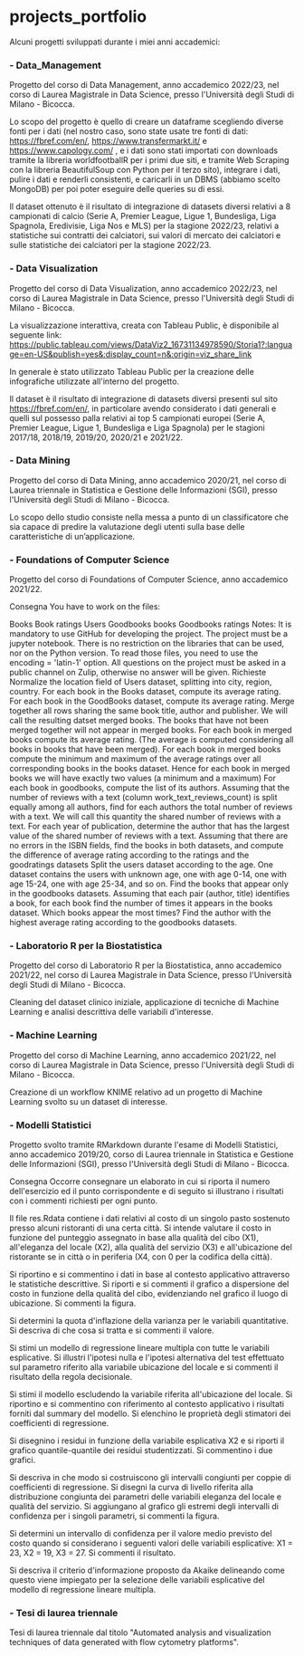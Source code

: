 # projects_portfolio

Alcuni progetti sviluppati durante i miei anni accademici: 

### - Data_Management
Progetto del corso di Data Management, anno accademico 2022/23, nel corso di Laurea Magistrale in Data Science, presso l'Università degli Studi di Milano - Bicocca.

Lo scopo del progetto è quello di creare un dataframe scegliendo diverse fonti per i dati (nel nostro caso, sono state usate tre fonti di dati: https://fbref.com/en/, https://www.transfermarkt.it/ e https://www.capology.com/ , e i dati sono stati importati con downloads tramite la libreria worldfootballR per i primi due siti, e tramite Web Scraping con la libreria BeautifulSoup con Python per il terzo sito), integrare i dati, pulire i dati e renderli consistenti, e caricarli in un DBMS (abbiamo scelto MongoDB) per poi poter eseguire delle queries su di essi.

Il dataset ottenuto è il risultato di integrazione di datasets diversi relativi a 8 campionati di calcio (Serie A, Premier League, Ligue 1, Bundesliga, Liga Spagnola, Eredivisie, Liga Nos e MLS) per la stagione 2022/23, relativi a statistiche sui contratti dei calciatori, sui valori di mercato dei calciatori e sulle statistiche dei calciatori per la stagione 2022/23.

### - Data Visualization
Progetto del corso di Data Visualization, anno accademico 2022/23, nel corso di Laurea Magistrale in Data Science, presso l'Università degli Studi di Milano - Bicocca.

La visualizzazione interattiva, creata con Tableau Public, è disponibile al seguente link: https://public.tableau.com/views/DataViz2_16731134978590/Storia1?:language=en-US&publish=yes&:display_count=n&:origin=viz_share_link

In generale è stato utilizzato Tableau Public per la creazione delle infografiche utilizzate all'interno del progetto.

Il dataset è il risultato di integrazione di datasets diversi presenti sul sito https://fbref.com/en/, in particolare avendo considerato i dati generali e quelli sul possesso palla relativi ai top 5 campionati europei (Serie A, Premier League, Ligue 1, Bundesliga e Liga Spagnola) per le stagioni 2017/18, 2018/19, 2019/20, 2020/21 e 2021/22.

### - Data Mining
Progetto del corso di Data Mining, anno accademico 2020/21, nel corso di Laurea triennale in Statistica e Gestione delle Informazioni (SGI), presso l'Università degli Studi di Milano - Bicocca.

Lo scopo dello studio consiste nella messa a punto di un classificatore che sia capace di predire la valutazione degli utenti sulla base delle caratteristiche di un’applicazione.


### - Foundations of Computer Science
Progetto del corso di Foundations of Computer Science, anno accademico 2021/22.

Consegna
You have to work on the files:

Books
Book ratings
Users
Goodbooks books
Goodbooks ratings
Notes:
It is mandatory to use GitHub for developing the project.
The project must be a jupyter notebook.
There is no restriction on the libraries that can be used, nor on the Python version.
To read those files, you need to use the encoding = 'latin-1' option.
All questions on the project must be asked in a public channel on Zulip, otherwise no answer will be given.
Richieste
Normalize the location field of Users dataset, splitting into city, region, country.
For each book in the Books dataset, compute its average rating.
For each book in the GoodBooks dataset, compute its average rating.
Merge together all rows sharing the same book title, author and publisher. We will call the resulting datset merged books. The books that have not been merged together will not appear in merged books.
For each book in merged books compute its average rating. (The average is computed considering all books in books that have been merged).
For each book in merged books compute the minimum and maximum of the average ratings over all corresponding books in the books dataset. Hence for each book in merged books we will have exactly two values (a minimum and a maximum)
For each book in goodbooks, compute the list of its authors. Assuming that the number of reviews with a text (column work_text_reviews_count) is split equally among all authors, find for each authors the total number of reviews with a text. We will call this quantity the shared number of reviews with a text.
For each year of publication, determine the author that has the largest value of the shared number of reviews with a text.
Assuming that there are no errors in the ISBN fields, find the books in both datasets, and compute the difference of average rating according to the ratings and the goodratings datasets
Split the users dataset according to the age. One dataset contains the users with unknown age, one with age 0-14, one with age 15-24, one with age 25-34, and so on.
Find the books that appear only in the goodbooks datasets.
Assuming that each pair (author, title) identifies a book, for each book find the number of times it appears in the books dataset. Which books appear the most times?
Find the author with the highest average rating according to the goodbooks datasets.

### - Laboratorio R per la Biostatistica
Progetto del corso di Laboratorio R per la Biostatistica, anno accademico 2021/22, nel corso di Laurea Magistrale in Data Science, presso l'Università degli Studi di Milano - Bicocca.

Cleaning del dataset clinico iniziale, applicazione di tecniche di Machine Learning e analisi descrittiva delle variabili d'interesse.

### - Machine Learning
Progetto del corso di Machine Learning, anno accademico 2021/22, nel corso di Laurea Magistrale in Data Science, presso l'Università degli Studi di Milano - Bicocca.

Creazione di un workflow KNIME relativo ad un progetto di Machine Learning svolto su un dataset di interesse.

### - Modelli Statistici
Progetto svolto tramite RMarkdown durante l'esame di Modelli Statistici, anno accademico 2019/20, corso di Laurea triennale in Statistica e Gestione delle Informazioni (SGI), presso l'Università degli Studi di Milano - Bicocca.

Consegna
Occorre consegnare un elaborato in cui si riporta il numero dell'esercizio ed il punto corrispondente e di seguito si illustrano i risultati con i commenti richiesti per ogni punto.

Il file res.Rdata contiene i dati relativi al costo di un singolo pasto sostenuto presso alcuni ristoranti di una certa città. Si intende valutare il costo in funzione del punteggio assegnato in base alla qualità del cibo (X1), all'eleganza del locale (X2), alla qualità del servizio (X3) e all'ubicazione del ristorante se in città o in periferia (X4, con 0 per la codifica della città).

Si riportino e si commentino i dati in base al contesto applicativo attraverso le statistiche descrittive. Si riporti e si commenti il grafico a dispersione del costo in funzione della qualità del cibo, evidenziando nel grafico il luogo di ubicazione. Si commenti la figura.

Si determini la quota d'inflazione della varianza per le variabili quantitative. Si descriva di che cosa si tratta e si commenti il valore.

Si stimi un modello di regressione lineare multipla con tutte le variabili esplicative. Si illustri l'ipotesi nulla e l'ipotesi alternativa del test effettuato sul parametro riferito alla variabile ubicazione del locale e si commenti il risultato della regola decisionale.

Si stimi il modello escludendo la variabile riferita all'ubicazione del locale. Si riportino e si commentino con riferimento al contesto applicativo i risultati forniti dal summary del modello. Si elenchino le proprietà degli stimatori dei coefficienti di regressione.

Si disegnino i residui in funzione della variabile esplicativa X2 e si riporti il grafico quantile-quantile dei residui studentizzati. Si commentino i due grafici.

Si descriva in che modo si costruiscono gli intervalli congiunti per coppie di coefficienti di regressione. Si disegni la curva di livello riferita alla distribuzione congiunta dei parametri delle variabili eleganza del locale e qualità del servizio. Si aggiungano al grafico gli estremi degli intervalli di confidenza per i singoli parametri, si commenti la figura.

Si determini un intervallo di confidenza per il valore medio previsto del costo quando si considerano i seguenti valori delle variabili esplicative: X1 = 23, X2 = 19, X3 = 27. Si commenti il risultato.

Si descriva il criterio d'informazione proposto da Akaike delineando come questo viene impiegato per la selezione delle variabili esplicative del modello di regressione lineare multipla.

### - Tesi di laurea triennale

Tesi di laurea triennale dal titolo "Automated analysis and visualization techniques of data generated with flow cytometry platforms".
